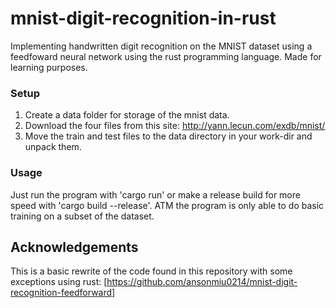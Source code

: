 # mnist-digit-recognition-in-rust
Implementing handwritten digit recognition on the MNIST dataset using a feedfoward neural network using the rust programming language. 
Made for learning purposes. 

### Setup
1. Create a data folder for storage of the mnist data. 
2. Download the four files from this site: http://yann.lecun.com/exdb/mnist/
3. Move the train and test files to the data directory in your work-dir and unpack them. 


### Usage
Just run the program with 'cargo run' or make a release build for more speed with 'cargo build --release'.
ATM the program is only able to do basic training on a subset of the dataset. 

## Acknowledgements
This is a basic rewrite of the code found in this repository with some exceptions using rust: [https://github.com/ansonmiu0214/mnist-digit-recognition-feedforward]
